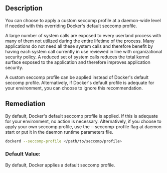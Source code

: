 ## Description

You can choose to apply a custom seccomp profile at a daemon-wide level if needed with this overriding Docker's default seccomp profile.

A large number of system calls are exposed to every userland process with many of them not utilized during the entire lifetime of the process. Many applications do not need all these system calls and therefore benefit by having each system call currently in use reviewed in line with organizational security policy. A reduced set of system calls
reduces the total kernel surface exposed to the application and therefore improves application security.

A custom seccomp profile can be applied instead of Docker's default seccomp profile. Alternatively, if Docker's default profile is adequate for your environment, you can choose to ignore this recommendation.

## Remediation

By default, Docker's default seccomp profile is applied. If this is adequate for your environment, no action is necessary. Alternatively, if you choose to apply your own seccomp profile, use the --seccomp-profile flag at daemon start or put it in the daemon runtime parameters file.

```bash
dockerd --seccomp-profile </path/to/seccomp/profile>
```

### Default Value:

By default, Docker applies a default seccomp profile.
